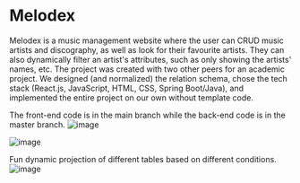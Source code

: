 # Melodex
Melodex is a music management website where the user can CRUD music artists and discography, as well as look for their favourite artists. They can also dynamically filter an artist's attributes, such as only showing the artists' names, etc.
The project was created with two other peers for an academic project. We designed (and normalized) the relation schema, chose the tech stack (React.js, JavaScript, HTML, CSS, Spring Boot/Java), and implemented the entire project on our own without template code.

The front-end code is in the main branch while the back-end code is in the master branch.
![image](https://github.com/TammieLiang/Melodex/assets/63375678/d13a0af0-4144-4493-a367-be2427243b12)

![image](https://github.com/TammieLiang/Melodex/assets/63375678/7bc65ca3-1b15-4afb-97e2-28f4a29cd2fc)

Fun dynamic projection of different tables based on different conditions.
![image](https://github.com/TammieLiang/Melodex/assets/63375678/086672ee-0bab-432f-be6c-89b6beef3e9c)


